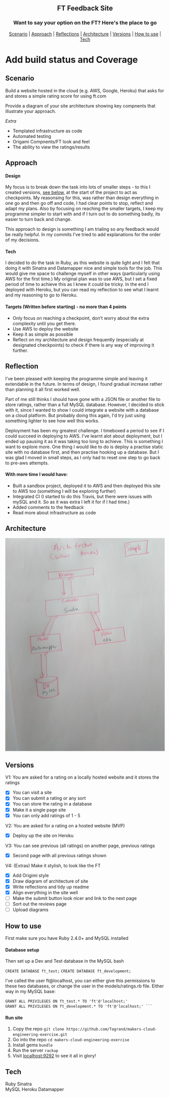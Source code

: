 
<h2 align="center"> FT Feedback Site </h2>
<h3 align="center"> Want to say your option on the FT? Here's the place to go </h3>

 <p align="center">  <a href='#scenario'>Scenario</a> |  <a href='#approach'>Approach</a>   |   <a href='#reflections'>Reflections</a> |  <a href='#architecture'>Architecture</a> |  <a href='#version'>Versions</a> |  <a href='#use'>How to use</a>   |   <a href='#tech'>Tech</a>

# Add build status and Coverage

## Scenario  <a name= "scenario"></a>

Build a website hosted in the cloud (e.g. AWS, Google, Heroku) that asks for and stores a simple
rating score for using ft.com

Provide a diagram of your site architecture showing key compnents that illustrate your approach.

*Extra*
 - Templated infrastructure as code  
 - Automated testing
 - Origami Compnents/FT look and feel
 - The ability to view the ratings/results

## Approach <a name= "approach"> </a>

#### Design
My focus is to break down the task into lots of smaller steps - to this I created versions, <a href='#version'>see below</a>, at the start of the project to act as checkpoints. My reasonsing for this, was rather than design everything in one go and then go off and code, I had clear points to stop, reflect and adapt my plans. Also by focusing on reaching the smaller targets, I keep my programme simpler to start with and if I turn out to do something badly, its easier to turn back and change.

This approach to design is something I am trialing so any feedback would be really helpful. In my commits I've tried to add explanations for the order of my decisions.

#### Tech
I decided to do the task in Ruby, as this website is quite light and I felt that doing it with Sinatra and Datamapper nice and simple tools for the job. This would give me space to challenge myself in other ways (particularly using AWS for the first time.) My original plan was to use AWS, but I set a fixed period of time to achieve this as I knew it could be tricky. In the end I deployed with Heroku, but you can read my  <a name= "reflections"> reflection</a> to see what I learnt and my reasoning to go to Heroku.

#### Targets (Written before starting) - no more than 4 points
- Only focus on reaching a checkpoint, don't worry about the extra complexity until you get there.
- Use AWS to deploy the website
- Keep it as simple as possible
- Reflect on my architecture and design frequently (especially at designated checkpoints) to check if there is any way of improving it further.

## Reflection <a name= "reflections"> </a>
I've been pleased with keeping the programme simple and leaving it extendable in the future. In terms of design, I found gradual increase rather than planning it all first worked well.

Part of me still thinks I should have gone with a JSON file or another file to store ratings, rather than a full MySQL database. However, I decided to stick with it, since I wanted to show I could integrate a website with a database on a cloud platform. But probably doing this again, I'd try just using something lighter to see how well this works.

Deployment has been my greatest challenge. I timeboxed a period to see if I could succeed in deploying to AWS. I've learnt alot about deployment, but I ended up pausing it as it was taking too long to achieve. This is something I want to explore more. One thing I would like to do is deploy a practise static site with no database first, and then practise hooking up a database. But I was glad I moved in small steps, as I only had to reset one step to go back to pre-aws attempts.

#### With more time I would have:
  - Built a sandbox project, deployed it to AWS and then deployed this site to AWS too (something
    I will be exploring further)
  - Integrated CI (I started to do this Travis, but there were issues with mySQL and it. So
    as it was extra I left it for if I had time.)
  - Added comments to the feedback
  - Read more about infrastructure as code

## Architecture <a name= "architecture"> </a>

![Simple](docs/images/Architecture_simple.jpg)

## Versions <a name= "versions"> </a>

V1: You are asked for a rating on a locally hosted website and it stores the ratings  
  - [x] You can visit a site
  - [x] You can submit a rating or any sort
  - [x] You can store the rating in a database
  - [x] Make it a single page site
  - [x] You can only add ratings of 1 - 5

V2: You are asked for a rating on a hosted website  (MVP)
  - [x] Deploy up the site on Heroku

V3: You can see previous (all ratings) on another page, previous ratings
  - [x] Second page with all previous ratings shown

V4: (Extras) Make it stylish, to look like the FT
  - [x] Add Origimi style
  - [x] Draw diagram of architecture of site
  - [x] Write reflections and tidy up readme
  - [x] Align everything in the site well
  - [ ] Make the submit button look nicer and link to the next page
  - [ ] Sort out the reviews page
  - [ ] Upload diagrams

## How to use  <a name= "use"> </a>
First make sure you have Ruby 2.4.0+ and MySQL installed

#### Database setup
Then set up a Dev and Test database in the MySQL bash

```CREATE DATABASE ft_test;```
```CREATE DATABASE ft_development;```

I've called the user ft@localhost, you can either give this permissions to these two databases, or change the user in the models/ratings.rb file. Either way in my MySQL base:
```
GRANT ALL PRIVILEGES ON ft_test.* TO 'ft'@'localhost;'
GRANT ALL PRIVILEGES ON ft_development.* TO 'ft'@'localhost;' ```
```
#### Run site

1) Copy the repo ```git clone https://github.com/Tagrand/makers-cloud-engineering-exercise.git```
2) Go into the repo ```cd makers-cloud-engineering-exercise```
3) Install gems ```bundle```
4) Run the server ```rackup```
5) Visit [localhost:9292](localhost:9292) to see it all in glory!  

## Tech <a name= "tech"> </a>
Ruby
Sinatra   
MySQL
Heroku
Datamapper
